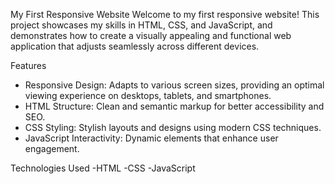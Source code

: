 My First Responsive Website
Welcome to my first responsive website! This project showcases my skills in HTML, CSS, and JavaScript, and demonstrates how to create a visually appealing and functional web application that adjusts seamlessly across different devices.

Features
* Responsive Design: Adapts to various screen sizes, providing an optimal viewing experience on desktops, tablets, and smartphones.
* HTML Structure: Clean and semantic markup for better accessibility and SEO.
* CSS Styling: Stylish layouts and designs using modern CSS techniques.
* JavaScript Interactivity: Dynamic elements that enhance user engagement.

Technologies Used
-HTML
-CSS
-JavaScript


